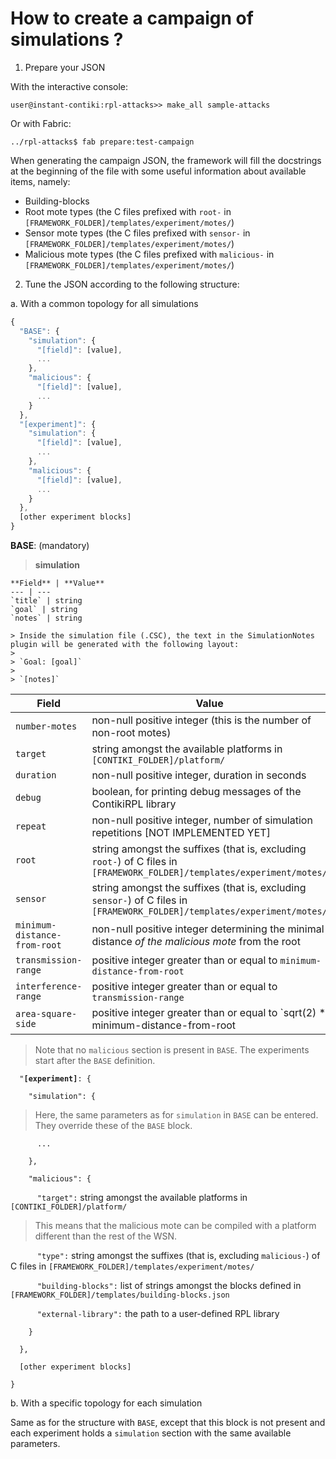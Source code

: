 How to create a campaign of simulations ?
=========================================

1. Prepare your JSON

 With the interactive console:
 
 ```
 user@instant-contiki:rpl-attacks>> make_all sample-attacks
 ```

 Or with Fabric:

 ```
 ../rpl-attacks$ fab prepare:test-campaign
 ```
 
 When generating the campaign JSON, the framework will fill the docstrings at the beginning of the file with some useful information about available items, namely:
 
 - Building-blocks
 - Root mote types (the C files prefixed with `root-` in `[FRAMEWORK_FOLDER]/templates/experiment/motes/`)
 - Sensor mote types (the C files prefixed with `sensor-` in `[FRAMEWORK_FOLDER]/templates/experiment/motes/`)
 - Malicious mote types (the C files prefixed with `malicious-` in `[FRAMEWORK_FOLDER]/templates/experiment/motes/`)


2. Tune the JSON according to the following structure:

 a. With a common topology for all simulations
 
 ```javascript
 {
   "BASE": {
     "simulation": { 
       "[field]": [value],
       ...
     },
     "malicious": {
       "[field]": [value],
       ...
     }
   },
   "[experiment]": {
     "simulation": { 
       "[field]": [value],
       ...
     },
     "malicious": {
       "[field]": [value],
       ...
     }
   },
   [other experiment blocks]
 }
 ```
 
 **BASE**: (mandatory)
 
  > **simulation**
 
    **Field** | **Value**
    --- | ---
    `title` | string
    `goal` | string
    `notes` | string

    > Inside the simulation file (.CSC), the text in the SimulationNotes plugin will be generated with the following layout:
    >
    > `Goal: [goal]`
    > 
    > `[notes]`

 **Field** | **Value**
 --- | ---
 `number-motes` | non-null positive integer (this is the number of non-root motes)
 `target` | string amongst the available platforms in `[CONTIKI_FOLDER]/platform/`
 `duration` | non-null positive integer, duration in seconds
 `debug` | boolean, for printing debug messages of the ContikiRPL library
 `repeat` | non-null positive integer, number of simulation repetitions [NOT IMPLEMENTED YET]
 `root` | string amongst the suffixes (that is, excluding `root-`) of C files in `[FRAMEWORK_FOLDER]/templates/experiment/motes/`
 `sensor` | string amongst the suffixes (that is, excluding `sensor-`) of C files in `[FRAMEWORK_FOLDER]/templates/experiment/motes/`
 `minimum-distance-from-root` | non-null positive integer determining the minimal distance *of the malicious mote* from the root
 `transmission-range` | positive integer greater than or equal to `minimum-distance-from-root`
 `interference-range` | positive integer greater than or equal to `transmission-range`
 `area-square-side` | positive integer greater than or equal to `sqrt(2) * minimum-distance-from-root
 
> Note that no `malicious` section is present in `BASE`.
> The experiments start after the `BASE` definition.

 `  "`**`[experiment]`**`: {`
 
 `    "simulation": {`
 
> Here, the same parameters as for `simulation` in `BASE` can be entered. They override these of the `BASE` block.
 
 `      ...`
 
 `    },`
 
 `    "malicious": {`
 
 `      "target":` string amongst the available platforms in `[CONTIKI_FOLDER]/platform/`

> This means that the malicious mote can be compiled with a platform different than the rest of the WSN.

 `      "type":` string amongst the suffixes (that is, excluding `malicious-`) of C files in `[FRAMEWORK_FOLDER]/templates/experiment/motes/`
 
 `      "building-blocks":` list of strings amongst the blocks defined in `[FRAMEWORK_FOLDER]/templates/building-blocks.json`
 
 `      "external-library":` the path to a user-defined RPL library
 
 `    }`
 
 `  },`
 
 `  [other experiment blocks]`
 
 `}`

 b. With a specific topology for each simulation
 
  Same as for the structure with `BASE`, except that this block is not present and each experiment holds a `simulation` section with the same available parameters.